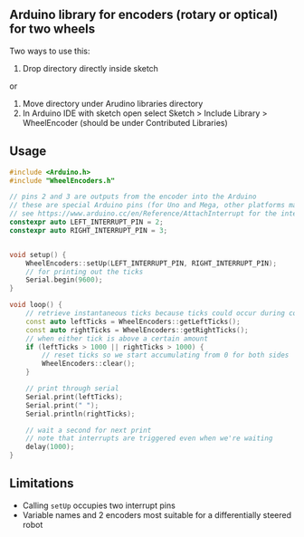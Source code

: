 ## Arduino library for encoders (rotary or optical) for two wheels

Two ways to use this:
1. Drop directory directly inside sketch

or

1. Move directory under Arudino libraries directory
2. In Arduino IDE with sketch open select Sketch > Include Library > WheelEncoder (should be under Contributed Libraries)

## Usage

```c++
#include <Arduino.h>
#include "WheelEncoders.h"

// pins 2 and 3 are outputs from the encoder into the Arduino
// these are special Arduino pins (for Uno and Mega, other platforms may have different)
// see https://www.arduino.cc/en/Reference/AttachInterrupt for the interrupt pins
constexpr auto LEFT_INTERRUPT_PIN = 2;
constexpr auto RIGHT_INTERRUPT_PIN = 3;


void setup() {
	WheelEncoders::setUp(LEFT_INTERRUPT_PIN, RIGHT_INTERRUPT_PIN);
    // for printing out the ticks
    Serial.begin(9600);
}

void loop() {
    // retrieve instantaneous ticks because ticks could occur during code execution
    const auto leftTicks = WheelEncoders::getLeftTicks();
    const auto rightTicks = WheelEncoders::getRightTicks();
    // when either tick is above a certain amount
    if (leftTicks > 1000 || rightTicks > 1000) {
        // reset ticks so we start accumulating from 0 for both sides
        WheelEncoders::clear();
    }

    // print through serial
    Serial.print(leftTicks);
    Serial.print(" ");
    Serial.println(rightTicks);

    // wait a second for next print
    // note that interrupts are triggered even when we're waiting
    delay(1000);
}
```

## Limitations
- Calling `setUp` occupies two interrupt pins
- Variable names and 2 encoders most suitable for a differentially steered robot